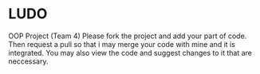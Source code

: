 # LUDO
OOP Project (Team 4)
Please fork the project and add your part of code. Then request a pull 
so that i may merge your code with mine and it is integrated.
You may also view the code and suggest changes to it that are neccessary. 
